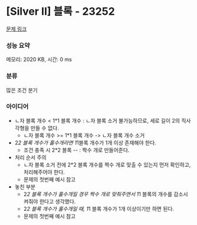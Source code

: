 # [Silver II] 블록 - 23252 

[문제 링크](https://www.acmicpc.net/problem/23252) 

### 성능 요약

메모리: 2020 KB, 시간: 0 ms

### 분류

많은 조건 분기

### 아이디어

- ㄴ자 블록 개수 < 1*1 블록 개수 : ㄴ자 블록 소거 불가능하므로, 세로 길이 2의 직사각형을 만들 수 없다.
  - ㄴ자 블록 개수 >= 1*1 블록 개수 -> ㄴ자 블록 개수 소거
- 2*2 블록 개수가 홀수개라면 1*1블록 개수가 1개 이상 존재해야 한다.
  - 조건 충족 시 2*2 블록 -- : 짝수 개로 만들어준다.
- 처리 순서 주의
  - ㄴ자 블록 소거 전에 2*2 블록 개수를 짝수 개로 맞출 수 있는지 먼저 확인하고, 처리해주어야 한다.
  - 문제의 첫번째 예시 참고
- 놓친 부분
  - 2*2 블록 개수가 홀수개일 경우 짝수 개로 맞춰주면서 1*1 블록의 개수를 감소시켜줘야 한다고 생각했다.
  - 2*2 블록 개수가 홀수개일 때, 1*1 블록 개수가 1개 이상이기만 하면 된다.
  - 문제의 첫번째 예시 참고
